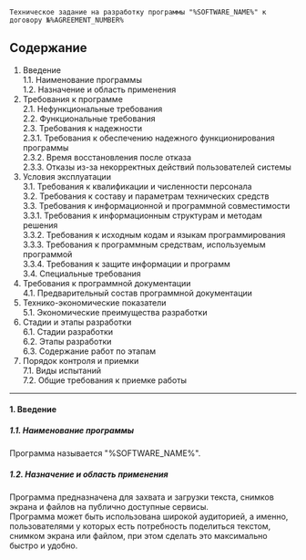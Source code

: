 ```
Техническое задание на разработку программы "%SOFTWARE_NAME%" к договору №%AGREEMENT_NUMBER%
```

## Содержание
1. Введение  
  1.1. Наименование программы  
  1.2. Назначение и область применения  
2. Требования к программе  
  2.1. Нефункциональные требования  
  2.2. Функциональные требования  
  2.3. Требования к надежности  
    2.3.1. Требования к обеспечению надежного функционирования программы  
    2.3.2. Время восстановления после отказа  
    2.3.3. Отказы из-за некорректных действий пользователей системы  
3. Условия эксплуатации  
  3.1. Требования к квалификации и численности персонала  
  3.2. Требования к составу и параметрам технических средств  
  3.3. Требования к информационной и программной совместимости  
    3.3.1. Требования к информационным структурам и методам решения  
    3.3.2. Требования к исходным кодам и языкам программирования  
    3.3.3. Требования к программным средствам, используемым программой  
    3.3.4. Требования к защите информации и программ  
  3.4. Специальные требования  
4. Требования к программной документации  
  4.1. Предварительный состав программной документации  
5. Технико-экономические показатели  
  5.1. Экономические преимущества разработки  
6. Стадии и этапы разработки  
  6.1. Стадии разработки  
  6.2. Этапы разработки  
  6.3. Содержание работ по этапам  
7. Порядок контроля и приемки  
  7.1. Виды испытаний  
  7.2. Общие требования к приемке работы  

* * *

#### 1. Введение

##### 1.1. Наименование программы
Программа называется "%SOFTWARE_NAME%".  

##### 1.2. Назначение и область применения
Программа предназначена для захвата и загрузки текста, снимков экрана и файлов на публично доступные сервисы.  
Программа может быть использована широкой аудиторией, а именно, пользователями у которых есть потребность поделиться текстом, снимком экрана или файлом, при этом сделать это максимально быстро и удобно.  
